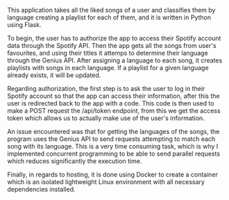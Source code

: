   This application takes all the liked songs of a user and classifies them by language creating a playlist for each of them, and it is written in Python using Flask.

  To begin, the user has to authorize the app to access their Spotify account data through the Spotify API. Then the app gets all the songs from user's favourites, and using their titles it attemps to determine their language through the Genius API. After assigning a language to each song, it creates playlists with songs in each language. If a playlist for a given language already exists, it will be updated.

  Regarding authorization, the first step is to ask the user to log in their Spotify account so that the app can access their information, after this the user is redirected back to the app with a code. This code is then used to make a POST request the /api/token endpoint, from this we get the access token which allows us to actually make use of the user's information.

An issue encountered was that for getting the languages of the songs, the program uses the Genius API to send requests attempting to match each song with its language. This is a very time consuming task, which is why I implemented concurrent programming to be able to send parallel requests which reduces significantly the execution time.

Finally, in regards to hosting, it is done using Docker to create a container which is an isolated lightweight Linux environment with all necessary dependencies installed.
